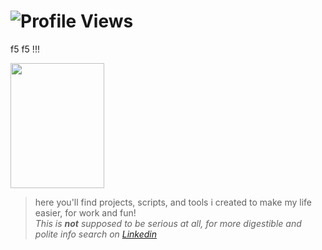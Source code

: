 # ![Profile Views](https://komarev.com/ghpvc/?username=guidoenr&color=yellowgreen&style=flat-square&message=found+the+bash+bomb?)
f5 f5 !!!

<img src="https://media2.giphy.com/media/v1.Y2lkPTc5MGI3NjExZm9zdHBtb3ZtODZybmE1OGJkNGw3dGcxMmthejYzMWZnYnR4enZodSZlcD12MV9pbnRlcm5hbF9naWZfYnlfaWQmY3Q9Zw/WNdgH9ueD4rbVDfdJ2/giphy.webp" width="150" height="200">


> here you'll find projects, scripts, and tools i created to make my life easier, for work and fun! \
> _This is **not** supposed to be serious at all, for more digestible and polite info search on [Linkedin](https://www.linkedin.com/in/guidoenr/)_



